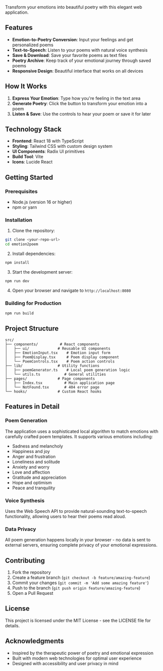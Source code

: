 
Transform your emotions into beautiful poetry with this elegant web application.

## Features

- **Emotion-to-Poetry Conversion**: Input your feelings and get personalized poems
- **Text-to-Speech**: Listen to your poems with natural voice synthesis
- **Save & Download**: Save your favorite poems as text files
- **Poetry Archive**: Keep track of your emotional journey through saved poems
- **Responsive Design**: Beautiful interface that works on all devices

## How It Works

1. **Express Your Emotion**: Type how you're feeling in the text area
2. **Generate Poetry**: Click the button to transform your emotion into a poem
3. **Listen & Save**: Use the controls to hear your poem or save it for later

## Technology Stack

- **Frontend**: React 18 with TypeScript
- **Styling**: Tailwind CSS with custom design system
- **UI Components**: Radix UI primitives
- **Build Tool**: Vite
- **Icons**: Lucide React

## Getting Started

### Prerequisites

- Node.js (version 16 or higher)
- npm or yarn

### Installation

1. Clone the repository:
```bash
git clone <your-repo-url>
cd emotion2poem
```

2. Install dependencies:
```bash
npm install
```

3. Start the development server:
```bash
npm run dev
```

4. Open your browser and navigate to `http://localhost:8080`

### Building for Production

```bash
npm run build
```

## Project Structure

```
src/
├── components/          # React components
│   ├── ui/             # Reusable UI components
│   ├── EmotionInput.tsx    # Emotion input form
│   ├── PoemDisplay.tsx     # Poem display component
│   └── PoemControls.tsx    # Poem action controls
├── lib/                # Utility functions
│   ├── poemGenerator.ts    # Local poem generation logic
│   └── utils.ts           # General utilities
├── pages/              # Page components
│   ├── Index.tsx          # Main application page
│   └── NotFound.tsx       # 404 error page
└── hooks/              # Custom React hooks
```

## Features in Detail

### Poem Generation
The application uses a sophisticated local algorithm to match emotions with carefully crafted poem templates. It supports various emotions including:

- Sadness and melancholy
- Happiness and joy
- Anger and frustration
- Loneliness and solitude
- Anxiety and worry
- Love and affection
- Gratitude and appreciation
- Hope and optimism
- Peace and tranquility

### Voice Synthesis
Uses the Web Speech API to provide natural-sounding text-to-speech functionality, allowing users to hear their poems read aloud.

### Data Privacy
All poem generation happens locally in your browser - no data is sent to external servers, ensuring complete privacy of your emotional expressions.

## Contributing

1. Fork the repository
2. Create a feature branch (`git checkout -b feature/amazing-feature`)
3. Commit your changes (`git commit -m 'Add some amazing feature'`)
4. Push to the branch (`git push origin feature/amazing-feature`)
5. Open a Pull Request

## License

This project is licensed under the MIT License - see the LICENSE file for details.

## Acknowledgments

- Inspired by the therapeutic power of poetry and emotional expression
- Built with modern web technologies for optimal user experience
- Designed with accessibility and user privacy in mind
